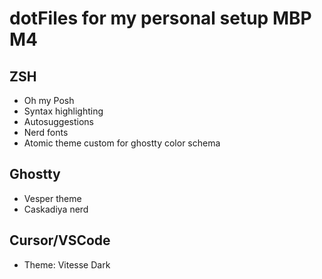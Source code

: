 # dotFiles for my personal setup MBP M4

## ZSH
- Oh my Posh
- Syntax highlighting
- Autosuggestions
- Nerd fonts
- Atomic theme custom for ghostty color schema

## Ghostty
- Vesper theme
- Caskadiya nerd

## Cursor/VSCode
- Theme: Vitesse Dark
